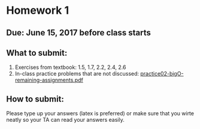 # Homework 1

## Due: June 15, 2017 before class starts

## What to submit:
1. Exercises from textbook: 1.5, 1.7, 2.2, 2.4, 2.6
2. In-class practice problems that are not discussed: [practice02-bigO-remaining-assignments.pdf](./practice02-bigO-remaining-assignments.pdf)

## How to submit: 

Please type up your answers (latex is preferred) or make sure that you wirte neatly so your TA can read your answers easily. 
